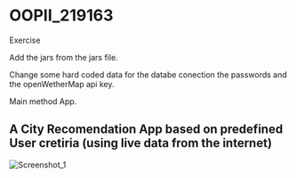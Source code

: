 # OOPII_219163
Exercise

Add the jars from the jars file.

Change some hard coded data for the databe conection the passwords and the openWetherMap api key.

Main method App.

## A City Recomendation App based on predefined User cretiria (using live data from the internet)

![Screenshot_1](https://github.com/clamprou/city-recomendation/assets/79994264/a9450eb1-9247-473d-a611-78e29d75add6)
